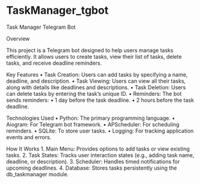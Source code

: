 # TaskManager_tgbot
Task Manager Telegram Bot

Overview

This project is a Telegram bot designed to help users manage tasks efficiently. It allows users to create tasks, view their list of tasks, delete tasks, and receive deadline reminders.

Key Features
	•	Task Creation: Users can add tasks by specifying a name, deadline, and description.
	•	Task Viewing: Users can view all their tasks, along with details like deadlines and descriptions.
	•	Task Deletion: Users can delete tasks by entering the task’s unique ID.
	•	Reminders: The bot sends reminders:
	•	1 day before the task deadline.
	•	2 hours before the task deadline.

Technologies Used
	•	Python: The primary programming language.
	•	Aiogram: For Telegram bot framework.
	•	APScheduler: For scheduling reminders.
	•	SQLite: To store user tasks.
	•	Logging: For tracking application events and errors.

How It Works
	1.	Main Menu: Provides options to add tasks or view existing tasks.
	2.	Task States: Tracks user interaction states (e.g., adding task name, deadline, or description).
	3.	Scheduler: Handles timed notifications for upcoming deadlines.
	4.	Database: Stores tasks persistently using the db_taskmanager module.
